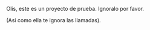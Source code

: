 Olis, este es un proyecto de prueba. 
Ignoralo por favor. 

(Asi como ella te ignora las llamadas). 